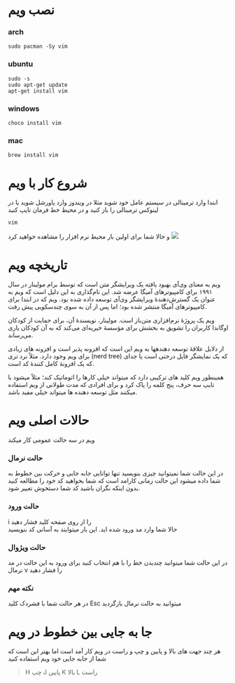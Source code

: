 # نصب ویم
### arch
```
sudo pacman -Sy vim 
```
### ubuntu
``` 
sudo -s
sudo apt-get update
apt-get install vim
```
### windows
```
choco install vim
```

### mac
```
brew install vim
```

# شروع کار با ویم
ابتدا وارد ترمینالی در سیستم عامل خود شوید مثلا در ویندوز وارد پاورشل شوید یا در لینوکس ترمینالی را باز کنید
و در محیط خط فرمان تایپ کنید
```
vim
```
و حالا شما برای اولین بار محیط نرم افزار را مشاهده خواهید کرد
![](https://www.maketecheasier.com/assets/uploads/2019/04/how-to-exit-vim-ubuntu-featured.jpg)

# تاریخچه ویم
ویم  به معنای وی‌آی بهبود یافته یک ویرایشگر متن است که توسط برام مولینار در سال ۱۹۹۱ برای کامپیوترهای آمیگا عرضه شد. این نام‌گذاری به این دلیل است که ویم به عنوان یک گسترش‌دهندهٔ ویرایشگر وی‌آی توسعه داده شده بود. ویم که در ابتدا برای کامپیوترهای آمیگا منتشر شده بود؛ اما پس از آن به سوی چندسکویی پیش رفت.

ویم یک پروژهٔ نرم‌افزاری متن‌باز است. مولینار، نویسندهٔ آن، برای حمایت از کودکان اوگاندا کاربران را تشویق به بخشش برای مؤسسهٔ خیریه‌ای می‌کند که به آن کودکان یاری می‌رساند.

از دلایل علاقهٔ توسعه دهندهها به ویم این است که افزونه پذیر است و افزونه های زیادی برای ویم وجود دارد. مثلاً نرد تری (nerd tree) که یک نمایشگر فایل درختی است یا جدای که یک افزونهٔ کامل کنندهٔ کد است.

همینطور ویم کلید های ترکیبی دارد که میتواند خیلی کارها را اتوماتیک کند؛ مثلاً میشود با تایپ سه حرف، پنج کلمه را پاک کرد و برای افرادی که مدت طولانی از ویم استفاده میکنند مثل توسعه دهنده ها میتواند خیلی مفید باشد. 

# حالات اصلی ویم

ویم در سه حالت عمومی کار میکند
### حالت نرمال
در این حالت شما نمیتوانید چیزی بنویسید تنها توانایی جابه جایی و حرکت بین خطوط به شما داده میشود این حالت زمانی کارامد است که شما بخواهید کد خود را مطالعه کنید بدون اینکه نگران باشید کد شما دستخوش تغییر شود.

### حالت ورود
i را از روی صفحه کلید فشار دهید <br/>
حالا شما وارد مد ورود شده اید. این بار میتوایند به آسانی کد بنویسید

### حالت ویژوال
در این حالت شما میتوانید چندیدن خط را با هم انتخاب کنید
برای ورود به این حالت در مد نرمال v را فشار دهید 

### نکته مهم
 در هر حالت شما با فشردک کلید Esc میتوانید به حالت نرمال بازگردید
 
 # جا به جایی بین خطوط در ویم
 هر چند جهت های بالا و پایین و چپ و راست در ویم کار آمد است اما بهتر این است که شما از جابه جایی خود ویم استفاده کنید
>H چپ
>J پایین
>K بالا
>L راست
 
